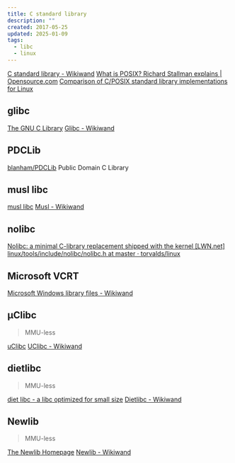 ```yaml
---
title: C standard library
description: ""
created: 2017-05-25
updated: 2025-01-09
tags:
  - libc
  - linux
---
```


[C standard library - Wikiwand](https://www.wikiwand.com/en/C_standard_library)
[What is POSIX? Richard Stallman explains | Opensource.com](https://opensource.com/article/19/7/what-posix-richard-stallman-explains)
[Comparison of C/POSIX standard library implementations for Linux](http://www.etalabs.net/compare_libcs.html)

## glibc

[The GNU C Library](https://www.gnu.org/software/libc/)
[Glibc - Wikiwand](https://www.wikiwand.com/en/Glibc)

## PDCLib

[blanham/PDCLib](https://github.com/blanham/PDCLib) Public Domain C Library

## musl libc

[musl libc](https://musl.libc.org/)
[Musl - Wikiwand](https://www.wikiwand.com/en/Musl)

## nolibc

[Nolibc: a minimal C-library replacement shipped with the kernel [LWN.net]](https://lwn.net/Articles/920158/)
[linux/tools/include/nolibc/nolibc.h at master · torvalds/linux](https://github.com/torvalds/linux/blob/master/tools/include/nolibc/nolibc.h)

## Microsoft VCRT

[Microsoft Windows library files - Wikiwand](https://www.wikiwand.com/en/Windows_library_files#MSVCRT.DLL,_MSVCP*.DLL_and_CRTDLL.DLL)

## μClibc

> MMU-less

[uClibc](https://www.uclibc.org/)
[UClibc - Wikiwand](https://www.wikiwand.com/en/UClibc)

## dietlibc

> MMU-less

[diet libc - a libc optimized for small size](https://www.fefe.de/dietlibc/)
[Dietlibc - Wikiwand](https://www.wikiwand.com/en/Dietlibc)

## Newlib

> MMU-less

[The Newlib Homepage](http://www.sourceware.org/newlib/)
[Newlib - Wikiwand](https://www.wikiwand.com/en/Newlib)
